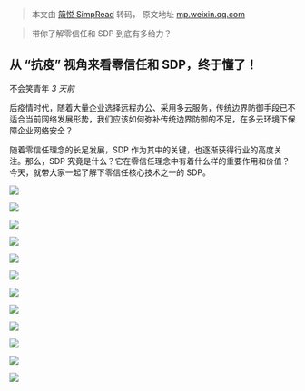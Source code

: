 > 本文由 [简悦 SimpRead](http://ksria.com/simpread/) 转码， 原文地址 [mp.weixin.qq.com](https://mp.weixin.qq.com/s?__biz=MjM5MTExNzI0Mw==&mid=2649600895&idx=1&sn=cd281b11a81d5d2113c68a78a9dc1296&chksm=bea369ab89d4e0bdce1d21341a83b73781ff84d48061dcb06b789975f5316a1b82cea571bd98&mpshare=1&scene=1&srcid=07270K4DFebjqeMkQSuf4gbP&sharer_sharetime=1627382643447&sharer_shareid=7fece245937ac96f04f0fb8e1311fff1#rd)

> 带你了解零信任和 SDP 到底有多给力？

从 “抗疫” 视角来看零信任和 SDP，终于懂了！
-------------------------

不会笑青年 _3 天前_

后疫情时代，随着大量企业选择远程办公、采用多云服务，传统边界防御手段已不适合当前网络发展形势，我们应该如何弥补传统边界防御的不足，在多云环境下保障企业网络安全？

随着零信任理念的长足发展，SDP 作为其中的关键，也逐渐获得行业的高度关注。那么，SDP 究竟是什么？它在零信任理念中有着什么样的重要作用和价值？今天，就带大家一起了解下零信任核心技术之一的 SDP。

![](https://mmbiz.qpic.cn/mmbiz_jpg/dwoMQBQlZ1SctBwJWahqXFRs2M5jicuugLOksWl1UQ0yia86GZkzHjEh4R6dxava0hiaJNbOWurialGedcVRiaQUJ1Q/640?wx_fmt=jpeg)

![](https://mmbiz.qpic.cn/mmbiz_jpg/dwoMQBQlZ1SctBwJWahqXFRs2M5jicuugyhuX5fQNTb3eGRQ4don1pHVVv1XV63vnF0rH5OgYvb2on9LSkymXiaw/640?wx_fmt=jpeg)

![](https://mmbiz.qpic.cn/mmbiz_jpg/dwoMQBQlZ1SctBwJWahqXFRs2M5jicuugNibq8yxBJt7KdOCkqnlDhM04Dz4251jNZvYYib1M1zBFGFpRictLkOq2A/640?wx_fmt=jpeg)

![](https://mmbiz.qpic.cn/mmbiz_jpg/dwoMQBQlZ1SctBwJWahqXFRs2M5jicuugVSibqhveAfKx9GDkW4lwxnNLbGt7icGkHzpnJP9Vu2NcEEsvFyJ8onHg/640?wx_fmt=jpeg)

![](https://mmbiz.qpic.cn/mmbiz_jpg/dwoMQBQlZ1SctBwJWahqXFRs2M5jicuugoJPPHxXEu8kmfBuUVxpTJcSA0OV9J8NTuEQR7EmZO6HYCTveTjZibEQ/640?wx_fmt=jpeg)

![](https://mmbiz.qpic.cn/mmbiz_jpg/dwoMQBQlZ1SctBwJWahqXFRs2M5jicuugJLvHSJm8AictndFT2HJohVX0Jtx8cXpvlftM7Mfo3PGmANic8HCa3QNQ/640?wx_fmt=jpeg)

![](https://mmbiz.qpic.cn/mmbiz_jpg/dwoMQBQlZ1SctBwJWahqXFRs2M5jicuugvR4zutBYbkZQnc6hMpiaVxgL62QOgSKAe6oy8tNCGibcic2iaxjohVBOYg/640?wx_fmt=jpeg)

![](https://mmbiz.qpic.cn/mmbiz_jpg/dwoMQBQlZ1SctBwJWahqXFRs2M5jicuugiayyhbLrD8Q10BV0XWX6Iiam4UFIOm4Gh73UAiaxBKJOlqqw0PYemF1FQ/640?wx_fmt=jpeg)

![](https://mmbiz.qpic.cn/mmbiz_jpg/dwoMQBQlZ1SctBwJWahqXFRs2M5jicuugd7TyHQGeTibnGlYyL8mYr9HJnZRNLLIHjsXPX2kUk0cA2GXibELwYWIw/640?wx_fmt=jpeg)

![](https://mmbiz.qpic.cn/mmbiz_jpg/dwoMQBQlZ1SctBwJWahqXFRs2M5jicuug3R5QcjPibD9n6MwxtssibMvvzQs7WJoWbgn38pCibz6oByPahviczo8HtA/640?wx_fmt=jpeg)

![](https://mmbiz.qpic.cn/mmbiz_jpg/dwoMQBQlZ1SctBwJWahqXFRs2M5jicuugiauxFRm59WFNmovdUVd4xOXq4Cy9EEUkBrpwaM8z6VQooyTEMhP18zg/640?wx_fmt=jpeg)

![](https://mmbiz.qpic.cn/mmbiz_jpg/dwoMQBQlZ1SctBwJWahqXFRs2M5jicuugc7LCy9ib7RgQKrZsqAEC3ayk3hSJKicxyJ9btcps0tOEicnr7Q5bmziaLQ/640?wx_fmt=jpeg)